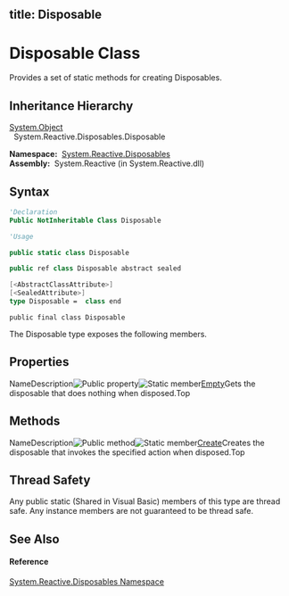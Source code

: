 title: Disposable
---
# Disposable Class

Provides a set of static methods for creating Disposables.

## Inheritance Hierarchy

[System.Object](https://msdn.microsoft.com/en-us/library/e5kfa45b)  
  System.Reactive.Disposables.Disposable

**Namespace:**  [System.Reactive.Disposables](System.Reactive.Disposables/System.Reactive.Disposables)  
**Assembly:**  System.Reactive (in System.Reactive.dll)

## Syntax

```vb
'Declaration
Public NotInheritable Class Disposable
```

```vb
'Usage
```

```csharp
public static class Disposable
```

```c++
public ref class Disposable abstract sealed
```

```fsharp
[<AbstractClassAttribute>]
[<SealedAttribute>]
type Disposable =  class end
```

```jscript
public final class Disposable
```

The Disposable type exposes the following members.

## Properties

NameDescription![Public property](https://reactiveui.net/assets/img/Hh211972.pubproperty(en-us,VS.103).gif "Public property")![Static member](https://reactiveui.net/assets/img/Hh244319.static(en-us,VS.103).gif "Static member")[Empty](Empty/Disposable.Empty)Gets the disposable that does nothing when disposed.Top

## Methods

NameDescription![Public method](https://reactiveui.net/assets/img/Hh303103.pubmethod(en-us,VS.103).gif "Public method")![Static member](https://reactiveui.net/assets/img/Hh244319.static(en-us,VS.103).gif "Static member")[Create](https://msdn.microsoft.com/en-us/library/m:system.reactive.disposables.disposable.create(system.action)(v=VS.103))Creates the disposable that invokes the specified action when disposed.Top

## Thread Safety

Any public static (Shared in Visual Basic) members of this type are thread safe. Any instance members are not guaranteed to be thread safe.

## See Also

#### Reference

[System.Reactive.Disposables Namespace](System.Reactive.Disposables/System.Reactive.Disposables)
